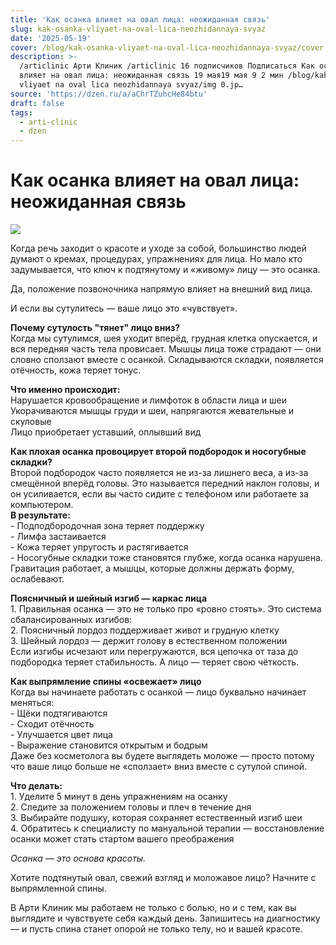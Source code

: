```yaml
---
title: 'Как осанка влияет на овал лица: неожиданная связь'
slug: kak-osanka-vliyaet-na-oval-lica-neozhidannaya-svyaz
date: '2025-05-19'
cover: /blog/kak-osanka-vliyaet-na-oval-lica-neozhidannaya-svyaz/cover.jpg
description: >-
  /articlinic Арти Клиник /articlinic 16 подписчиков Подписаться Как осанка
  влияет на овал лица: неожиданная связь 19 мая19 мая 9 2 мин /blog/kak osanka
  vliyaet na oval lica neozhidannaya svyaz/img 0.jp…
source: 'https://dzen.ru/a/aChrTZuhcHe84btu'
draft: false
tags:
  - arti-clinic
  - dzen
---
```


# Как осанка влияет на овал лица: неожиданная связь

![](/blog/kak-osanka-vliyaet-na-oval-lica-neozhidannaya-svyaz/img-0.jpg)

Когда речь заходит о красоте и уходе за собой, большинство людей думают о кремах, процедурах, упражнениях для лица. Но мало кто задумывается, что ключ к подтянутому и «живому» лицу — это осанка.

Да, положение позвоночника напрямую влияет на внешний вид лица.

И если вы сутулитесь — ваше лицо это «чувствует».  
  
**Почему сутулость "тянет" лицо вниз?**  
Когда мы сутулимся, шея уходит вперёд, грудная клетка опускается, и вся передняя часть тела провисает. Мышцы лица тоже страдают — они словно сползают вместе с осанкой. Складываются складки, появляется отёчность, кожа теряет тонус.

  
**Что именно происходит:**  
Нарушается кровообращение и лимфоток в области лица и шеи  
Укорачиваются мышцы груди и шеи, напрягаются жевательные и скуловые  
Лицо приобретает уставший, оплывший вид  
  
**Как плохая осанка провоцирует второй подбородок и носогубные складки?**  
Второй подбородок часто появляется не из-за лишнего веса, а из-за смещённой вперёд головы. Это называется передний наклон головы, и он усиливается, если вы часто сидите с телефоном или работаете за компьютером.  
**В результате:**  
\- Подподбородочная зона теряет поддержку  
\- Лимфа застаивается  
\- Кожа теряет упругость и растягивается  
\- Носогубные складки тоже становятся глубже, когда осанка нарушена. Гравитация работает, а мышцы, которые должны держать форму, ослабевают.  
  
**Поясничный и шейный изгиб — каркас лица**  
1\. Правильная осанка — это не только про «ровно стоять». Это система сбалансированных изгибов:  
2\. Поясничный лордоз поддерживает живот и грудную клетку  
3\. Шейный лордоз — держит голову в естественном положении  
Если изгибы исчезают или перегружаются, вся цепочка от таза до подбородка теряет стабильность. А лицо — теряет свою чёткость.  
  
**Как выпрямление спины «освежает» лицо**  
Когда вы начинаете работать с осанкой — лицо буквально начинает меняться:  
\- Щёки подтягиваются  
\- Сходит отёчность  
\- Улучшается цвет лица  
\- Выражение становится открытым и бодрым  
Даже без косметолога вы будете выглядеть моложе — просто потому что ваше лицо больше не «сползает» вниз вместе с сутулой спиной.  
  
**Что делать:**  
1\. Уделите 5 минут в день упражнениям на осанку  
2\. Следите за положением головы и плеч в течение дня  
3\. Выбирайте подушку, которая сохраняет естественный изгиб шеи  
4\. Обратитесь к специалисту по мануальной терапии — восстановление осанки может стать стартом вашего преображения  
  
_Осанка — это основа красоты._

Хотите подтянутый овал, свежий взгляд и моложавое лицо? Начните с выпрямленной спины.

В Арти Клиник мы работаем не только с болью, но и с тем, как вы выглядите и чувствуете себя каждый день. Запишитесь на диагностику — и пусть спина станет опорой не только телу, но и вашей красоте.